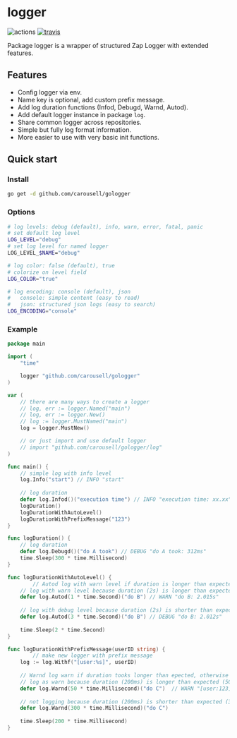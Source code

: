 # logger

![actions](https://github.com/carousell/gologger/actions/workflows/main.yml/badge.svg)
[![travis](https://app.travis-ci.com/carousell/gologger.svg?branch=main)](https://app.travis-ci.com/carousell/gologger)

Package logger is a wrapper of structured Zap Logger with extended features.

## Features

- Config logger via env.
- Name key is optional, add custom prefix message.
- Add log duration functions (Infod, Debugd, Warnd, Autod).
- Add default logger instance in package `log`.
- Share common logger across repositories.
- Simple but fully log format information.
- More easier to use with very basic init functions.

## Quick start

### Install

```bash
go get -d github.com/carousell/gologger
```

### Options
```bash
# log levels: debug (default), info, warn, error, fatal, panic
# set default log level
LOG_LEVEL="debug"
# set log level for named logger
LOG_LEVEL_$NAME="debug"

# log color: false (default), true
# colorize on level field 
LOG_COLOR="true"

# log encoding: console (default), json
#   console: simple content (easy to read)
#   json: structured json logs (easy to search)
LOG_ENCODING="console"
```

### Example

```go
package main

import (
	"time"

	logger "github.com/carousell/gologger"
)

var (
	// there are many ways to create a logger
	// log, err := logger.Named("main")
	// log, err := logger.New()
	// log := logger.MustNamed("main")
	log = logger.MustNew()

	// or just import and use default logger
	// import "github.com/carousell/gologger/log"
)

func main() {
	// simple log with info level
	log.Info("start") // INFO "start"
	
	// log duration
	defer log.Infod()("execution time") // INFO "execution time: xx.xx"
	logDuration()
	logDurationWithAutoLevel()
	logDurationWithPrefixMessage("123")
}

func logDuration() {
	// log duration
	defer log.Debugd()("do A took") // DEBUG "do A took: 312ms"
	time.Sleep(300 * time.Millisecond)
}

func logDurationWithAutoLevel() {
        // Autod log with warn level if duration is longer than expected, otherwise log with debug level
	// log with warn level because duration (2s) is longer than expected (1s)
	defer log.Autod(1 * time.Second)("do B") // WARN "do B: 2.015s"
	
	// log with debug level because duration (2s) is shorter than expected (3s)
	defer log.Autod(3 * time.Second)("do B") // DEBUG "do B: 2.012s"
	
	time.Sleep(2 * time.Second)
}

func logDurationWithPrefixMessage(userID string) {
        // make new logger with prefix message
	log := log.Withf("[user:%s]", userID)
	
	// Warnd log warn if duration tooks longer than epected, otherwise nothing will be logged
	// log as warn because duration (200ms) is longer than expected (50ms)
	defer log.Warnd(50 * time.Millisecond)("do C")  // WARN "[user:123] do C: 200.123ms"
	
	// not logging because duration (200ms) is shorter than expected (300ms)
	defer log.Warnd(300 * time.Millisecond)("do C")
	
	time.Sleep(200 * time.Millisecond)
}
```
